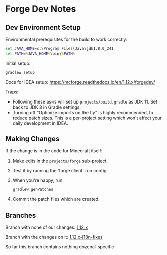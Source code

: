 Forge Dev Notes
===============

Dev Environment Setup
---------------------

Environmental prerequisites for the build to work correctly:

```cmd
set JAVA_HOME=c:\Program Files\Java\jdk1.8.0_241
set PATH=%JAVA_HOME%\bin;%PATH%
```
	
Initial setup:

```cmd
gradlew setup
```
	
Docs for IDEA setup:
https://mcforge.readthedocs.io/en/1.12.x/forgedev/

Traps:

* Following these as-is will set up `projects/build.gradle` as JDK 11.
  Set back to JDK 8 in Gradle settings.
* Turning off "Optimize imports on the fly" is highly recommended, to
  reduce patch sizes. This is a per-project setting which won't affect
  your daily development in IDEA.


Making Changes
--------------

If the change is in the code for Minecraft itself:	

1. Make edits in the `projects/forge` sub-project.
2. Test it by running the 'forge client' run config	
3. When you're happy, run:

    ```cmd
    gradlew genPatches
    ```

4. Commit the patch files which are created.


Branches
--------

Branch with none of our changes:
[1.12.x](https://github.com/ephemeral-laboratories/MinecraftForge/tree/1.12.x)

Branch with the changes on it:
[1.12.x-i18n-fixes](https://github.com/ephemeral-laboratories/MinecraftForge/tree/1.12.x-i18n-fixes)

So far this branch contains nothing dozenal-specific
